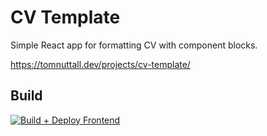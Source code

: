 # CV Template
Simple React app for formatting CV with component blocks.

https://tomnuttall.dev/projects/cv-template/

## Build
[![Build + Deploy Frontend](https://github.com/TomNuttall/cv-demo/actions/workflows/deploy-frontend.yml/badge.svg)](https://github.com/TomNuttall/cv-demo/actions/workflows/deploy-frontend.yml)
